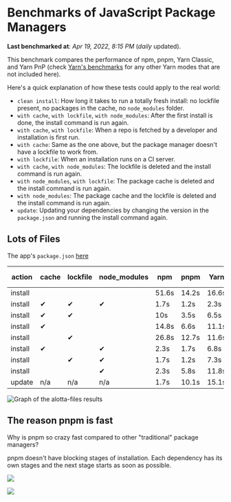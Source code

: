 # Benchmarks of JavaScript Package Managers

**Last benchmarked at**: _Apr 19, 2022, 8:15 PM_ (_daily_ updated).

This benchmark compares the performance of npm, pnpm, Yarn Classic, and Yarn PnP (check [Yarn's benchmarks](https://yarnpkg.com/benchmarks) for any other Yarn modes that are not included here).

Here's a quick explanation of how these tests could apply to the real world:

- `clean install`: How long it takes to run a totally fresh install: no lockfile present, no packages in the cache, no `node_modules` folder.
- `with cache`, `with lockfile`, `with node_modules`: After the first install is done, the install command is run again.
- `with cache`, `with lockfile`: When a repo is fetched by a developer and installation is first run.
- `with cache`: Same as the one above, but the package manager doesn't have a lockfile to work from.
- `with lockfile`: When an installation runs on a CI server.
- `with cache`, `with node_modules`: The lockfile is deleted and the install command is run again.
- `with node_modules`, `with lockfile`: The package cache is deleted and the install command is run again.
- `with node_modules`: The package cache and the lockfile is deleted and the install command is run again.
- `update`: Updating your dependencies by changing the version in the `package.json` and running the install command again.

## Lots of Files

The app's `package.json` [here](https://github.com/pnpm/pnpm.github.io/blob/main/benchmarks/fixtures/alotta-files/package.json)

| action  | cache | lockfile | node_modules| npm | pnpm | Yarn | Yarn PnP |
| ---     | ---   | ---      | ---         | --- | ---  | ---  | ---      |
| install |       |          |             | 51.6s | 14.2s | 16.6s | 23.1s |
| install | ✔     | ✔        | ✔           | 1.7s | 1.2s | 2.3s | n/a |
| install | ✔     | ✔        |             | 10s | 3.5s | 6.5s | 1.5s |
| install | ✔     |          |             | 14.8s | 6.6s | 11.1s | 5.9s |
| install |       | ✔        |             | 26.8s | 12.7s | 11.6s | 17.1s |
| install | ✔     |          | ✔           | 2.3s | 1.7s | 6.8s | n/a |
| install |       | ✔        | ✔           | 1.7s | 1.2s | 7.3s | n/a |
| install |       |          | ✔           | 2.3s | 5.8s | 11.8s | n/a |
| update  | n/a | n/a | n/a | 1.7s | 10.1s | 15.1s | 28.9s |

<img alt="Graph of the alotta-files results" src="/img/benchmarks/alotta-files.svg" />

## The reason pnpm is fast

Why is pnpm so crazy fast compared to other "traditional" package managers?

pnpm doesn't have blocking stages of installation. Each dependency has its own stages and the next stage starts as soon as possible.

![](/img/installation-stages-of-other-pms.png)

![](/img/installation-stages-of-pnpm.jpg)